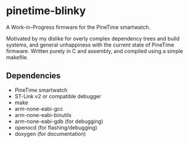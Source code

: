 # pinetime-blinky
A Work-in-Progress firmware for the PineTime smartwatch.

Motivated by my dislike for overly complex dependency trees and build systems, and general unhappiness with the current state of PineTime firmware.
Written purely in C and assembly, and compiled using a simple makefile.

## Dependencies
* PineTime smartwatch
* ST-Link v2 or compatible debugger
* make
* arm-none-eabi-gcc
* arm-none-eabi-binutils
* arm-none-eabi-gdb (for debugging)
* openocd (for flashing/debugging)
* doxygen (for documentation)
